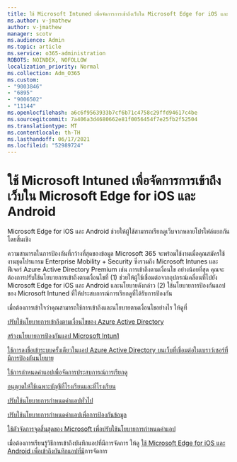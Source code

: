 ```yaml
---
title: ใช้ Microsoft Intuned เพื่อจัดการการเข้าถึงเว็บใน Microsoft Edge for iOS และ Android
ms.author: v-jmathew
author: v-jmathew
manager: scotv
ms.audience: Admin
ms.topic: article
ms.service: o365-administration
ROBOTS: NOINDEX, NOFOLLOW
localization_priority: Normal
ms.collection: Adm_O365
ms.custom:
- "9003846"
- "6895"
- "9006502"
- "11144"
ms.openlocfilehash: a6c6f9563933b7cf6b71c4758c29ffd94617c4be
ms.sourcegitcommit: 7a406a3d4680662e81f0056454f7e25fb2f52504
ms.translationtype: MT
ms.contentlocale: th-TH
ms.lasthandoff: 06/17/2021
ms.locfileid: "52989724"
---
```

# <a name="use-microsoft-intune-to-manage-web-access-in-microsoft-edge-for-ios-and-android"></a>ใช้ Microsoft Intuned เพื่อจัดการการเข้าถึงเว็บใน Microsoft Edge for iOS และ Android

Microsoft Edge for iOS และ Android ช่วยให้ผู้ใช้สามารถเรียกดูเว็บจากหลายโปรไฟล์แยกกันโดยสิ้นเชิง

ความสามารถในการป้องกันที่กว้างที่สุดของข้อมูล Microsoft 365 จะพร้อมใช้งานเมื่อคุณสมัครใช้งานชุดโปรแกรม Enterprise Mobility + Security ซึ่งรวมถึง Microsoft Intunes และฟีเจอร์ Azure Active Directory Premium เช่น การเข้าถึงตามเงื่อนไข อย่างน้อยที่สุด คุณจะต้องการปรับใช้นโยบายการเข้าถึงตามเงื่อนไขที่ (1) ช่วยให้ผู้ใช้เชื่อมต่อจากอุปกรณ์เคลื่อนที่ไปยัง Microsoft Edge for iOS และ Android และนโยบายดังกล่าว (2) ใช้นโยบายการป้องกันแอปของ Microsoft Intuned ที่ให้ประสบการณ์การเรียกดูที่ได้รับการป้องกัน

เมื่อต้องการเข้าใจว่าคุณสามารถใช้การเข้าถึงและนโยบายตามเงื่อนไขอย่างไร ให้ดูที่

[ปรับใช้นโยบายการเข้าถึงตามเงื่อนไขของ Azure Active Directory](https://go.microsoft.com/fwlink/?linkid=2132481)

[สร้างนโยบายการป้องกันแอป Microsoft Intun1](https://go.microsoft.com/fwlink/?linkid=2132651)

[ใช้การลงชื่อเข้าระบบครั้งเดียวในแอป Azure Active Directory บนเว็บที่เชื่อมต่อในเบราว์เซอร์ที่มีการป้องกันนโยบาย](https://go.microsoft.com/fwlink/?linkid=2132482)

[ใช้การกําหนดค่าแอปเพื่อจัดการประสบการณ์การเรียกดู](https://go.microsoft.com/fwlink/?linkid=2132483)

[อนุญาตให้ใช้เฉพาะบัญชีที่โรงเรียนและที่โรงเรียน](https://go.microsoft.com/fwlink/?linkid=2132652)

[ปรับใช้นโยบายการกําหนดค่าแอปทั่วไป](https://go.microsoft.com/fwlink/?linkid=2132653)

[ปรับใช้นโยบายการกําหนดค่าแอปเพื่อการป้องกันข้อมูล](https://go.microsoft.com/fwlink/?linkid=2132654)

[ใช้ตัวจัดการจุดสิ้นสุดของ Microsoft เพื่อปรับใช้นโยบายการกําหนดค่าแอป](https://go.microsoft.com/fwlink/?linkid=2132707)

เมื่อต้องการเรียนรู้วิธีการเข้าถึงบันทึกแอปที่มีการจัดการ ให้ดู [ใช้ Microsoft Edge for iOS และ Android เพื่อเข้าถึงบันทึกแอปที่มี](https://go.microsoft.com/fwlink/?linkid=2132578)การจัดการ
